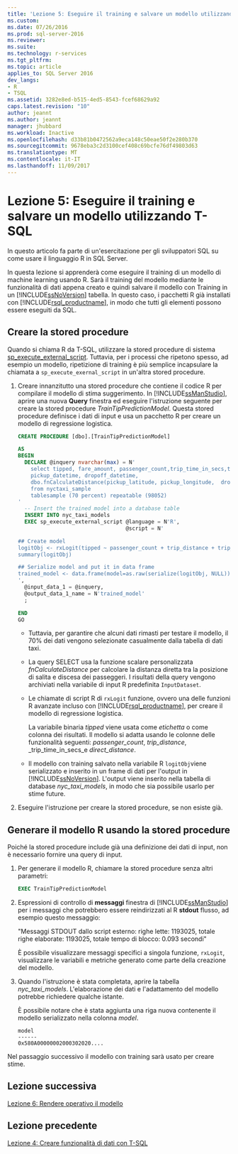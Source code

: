 ```yaml
---
title: 'Lezione 5: Eseguire il training e salvare un modello utilizzando T-SQL | Documenti Microsoft'
ms.custom: 
ms.date: 07/26/2016
ms.prod: sql-server-2016
ms.reviewer: 
ms.suite: 
ms.technology: r-services
ms.tgt_pltfrm: 
ms.topic: article
applies_to: SQL Server 2016
dev_langs:
- R
- TSQL
ms.assetid: 3282e8ed-b515-4ed5-8543-fcef68629a92
caps.latest.revision: "10"
author: jeannt
ms.author: jeannt
manager: jhubbard
ms.workload: Inactive
ms.openlocfilehash: d33b81b0472562a9eca148c50eae50f2e280b370
ms.sourcegitcommit: 9678eba3c2d3100cef408c69bcfe76df49803d63
ms.translationtype: MT
ms.contentlocale: it-IT
ms.lasthandoff: 11/09/2017
---
```

# <a name="lesson-5-train-and-save-a-model-using-t-sql"></a>Lezione 5: Eseguire il training e salvare un modello utilizzando T-SQL

In questo articolo fa parte di un'esercitazione per gli sviluppatori SQL su come usare il linguaggio R in SQL Server.

In questa lezione si apprenderà come eseguire il training di un modello di machine learning usando R. Sarà il training del modello mediante le funzionalità di dati appena creato e quindi salvare il modello con Training in un [!INCLUDE[ssNoVersion](../../includes/ssnoversion-md.md)] tabella. In questo caso, i pacchetti R già installati con [!INCLUDE[rsql_productname](../../includes/rsql-productname-md.md)], in modo che tutti gli elementi possono essere eseguiti da SQL.

## <a name="create-the-stored-procedure"></a>Creare la stored procedure

Quando si chiama R da T-SQL, utilizzare la stored procedure di sistema [sp_execute_external_script](../../relational-databases/system-stored-procedures/sp-execute-external-script-transact-sql.md). Tuttavia, per i processi che ripetono spesso, ad esempio un modello, ripetizione di training è più semplice incapsulare la chiamata a `sp_execute_exernal_script` in un'altra stored procedure.

1.  Creare innanzitutto una stored procedure che contiene il codice R per compilare il modello di stima suggerimento. In [!INCLUDE[ssManStudio](../../includes/ssmanstudio-md.md)], aprire una nuova **Query** finestra ed eseguire l'istruzione seguente per creare la stored procedure _TrainTipPredictionModel_. Questa stored procedure definisce i dati di input e usa un pacchetto R per creare un modello di regressione logistica.

    ```SQL
    CREATE PROCEDURE [dbo].[TrainTipPredictionModel]
    
    AS
    BEGIN
      DECLARE @inquery nvarchar(max) = N'
        select tipped, fare_amount, passenger_count,trip_time_in_secs,trip_distance,
        pickup_datetime, dropoff_datetime,
        dbo.fnCalculateDistance(pickup_latitude, pickup_longitude,  dropoff_latitude, dropoff_longitude) as direct_distance
        from nyctaxi_sample
        tablesample (70 percent) repeatable (98052)
    '
      -- Insert the trained model into a database table
      INSERT INTO nyc_taxi_models
      EXEC sp_execute_external_script @language = N'R',
                                      @script = N'
    
    ## Create model
    logitObj <- rxLogit(tipped ~ passenger_count + trip_distance + trip_time_in_secs + direct_distance, data = InputDataSet)
    summary(logitObj)
    
    ## Serialize model and put it in data frame
    trained_model <- data.frame(model=as.raw(serialize(logitObj, NULL)));
    ',
      @input_data_1 = @inquery,
      @output_data_1_name = N'trained_model'
      ;
    
    END
    GO
    ```

    - Tuttavia, per garantire che alcuni dati rimasti per testare il modello, il 70% dei dati vengono selezionate casualmente dalla tabella di dati taxi.
    
    - La query SELECT usa la funzione scalare personalizzata _fnCalculateDistance_ per calcolare la distanza diretta tra la posizione di salita e discesa dei passeggeri.  I risultati della query vengono archiviati nella variabile di input R predefinita `InputDataset`.
  
    - Le chiamate di script R di `rxLogit` funzione, ovvero una delle funzioni R avanzate incluso con [!INCLUDE[rsql_productname](../../includes/rsql-productname-md.md)], per creare il modello di regressione logistica.
  
        La variabile binaria _tipped_ viene usata come *etichetta* o come colonna dei risultati. Il modello si adatta usando le colonne delle funzionalità seguenti:  _passenger_count_, _trip_distance_, _trip_time_in_secs_e _direct_distance_.
  
    -   Il modello con training salvato nella variabile R `logitObj`viene serializzato e inserito in un frame di dati per l'output in [!INCLUDE[ssNoVersion](../../includes/ssnoversion-md.md)]. L'output viene inserito nella tabella di database _nyc_taxi_models_, in modo che sia possibile usarlo per stime future.
  
2.  Eseguire l'istruzione per creare la stored procedure, se non esiste già.

## <a name="generate-the-r-model-using-the-stored-procedure"></a>Generare il modello R usando la stored procedure

Poiché la stored procedure include già una definizione dei dati di input, non è necessario fornire una query di input.

1. Per generare il modello R, chiamare la stored procedure senza altri parametri:

    ```SQL
    EXEC TrainTipPredictionModel
    ```

2. Espressioni di controllo di **messaggi** finestra di [!INCLUDE[ssManStudio](../../includes/ssmanstudio-md.md)] per i messaggi che potrebbero essere reindirizzati al R **stdout** flusso, ad esempio questo messaggio: 

    "Messaggi STDOUT dallo script esterno: righe lette: 1193025, totale righe elaborate: 1193025, totale tempo di blocco: 0.093 secondi"

    È possibile visualizzare messaggi specifici a singola funzione, `rxLogit`, visualizzare le variabili e metriche generato come parte della creazione del modello.

3.  Quando l'istruzione è stata completata, aprire la tabella *nyc_taxi_models*. L'elaborazione dei dati e l'adattamento del modello potrebbe richiedere qualche istante.

    È possibile notare che è stata aggiunta una riga nuova contenente il modello serializzato nella colonna _model_.

    ```
    model
    ------
    0x580A00000002000302020....
    ```

Nel passaggio successivo il modello con training sarà usato per creare stime.

## <a name="next-lesson"></a>Lezione successiva

[Lezione 6: Rendere operativo il modello](../tutorials/sqldev-operationalize-the-model.md)

## <a name="previous-lesson"></a>Lezione precedente

[Lezione 4: Creare funzionalità di dati con T-SQL](..//tutorials/sqldev-create-data-features-using-t-sql.md)

